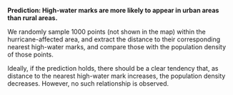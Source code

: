 **Prediction: High-water marks are more likely to appear in urban areas than rural areas.**

We randomly sample 1000 points (not shown in the map) within the hurricane-affected area, and extract the distance to their corresponding nearest high-water marks, and compare those with the population density of those points.

Ideally, if the prediction holds, there should be a clear tendency that, as distance to the nearest high-water mark increases, the population density decreases. However, no such relationship is observed.
